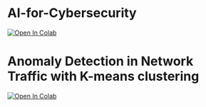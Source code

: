 # AI-for-Cybersecurity


[![Open In Colab](https://colab.research.google.com/assets/colab-badge.svg)](https://colab.research.google.com/gist/barghavanii/812e022fa4830fcbce7e23eabaeaec4c/bahar_s24-aisec-assignment1.ipynb)

# Anomaly Detection in Network Traffic with K-means clustering
[![Open In Colab](https://colab.research.google.com/assets/colab-badge.svg)](https://colab.research.google.com/drive/1kTB3P0KXizQL8X5C7u_2AwHd8OyVw7Ip?usp=sharing)
